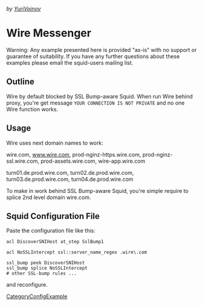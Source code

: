 *by
[YuriVoinov](/YuriVoinov#)*

# Wire Messenger

Warning: Any example presented here is provided "as-is" with no support
or guarantee of suitability. If you have any further questions about
these examples please email the squid-users mailing list.

## Outline

Wire by default blocked by SSL Bump-aware Squid. When run Wire behind
proxy, you're get message `YOUR CONNECTION IS NOT PRIVATE` and no one
Wire function works.

## Usage

Wire uses next domain names to work:

wire.com, www.wire.com, prod-nginz-https.wire.com,
prod-nginz-ssl.wire.com, prod-assets.wire.com, wire-app.wire.com

turn01.de.prod.wire.com, turn02.de.prod.wire.com,
turn03.de.prod.wire.com, turn04.de.prod.wire.com

To make in work behind SSL Bump-aware Squid, you're simple require to
splice 2nd level domain wire.com.

## Squid Configuration File

Paste the configuration file like this:

    acl DiscoverSNIHost at_step SslBump1
    
    acl NoSSLIntercept ssl::server_name_regex .wire\.com
    
    ssl_bump peek DiscoverSNIHost
    ssl_bump splice NoSSLIntercept
    # other SSL-bump rules ...

and reconfigure.

[CategoryConfigExample](/CategoryConfigExample#)
